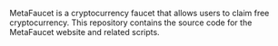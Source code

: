 MetaFaucet is a cryptocurrency faucet that allows users to claim free cryptocurrency. This repository contains the source code for the MetaFaucet website and related scripts.
